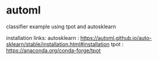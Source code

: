 # automl
classifier example using tpot and autosklearn

installation links:
autosklearn : https://automl.github.io/auto-sklearn/stable/installation.html#installation
tpot : https://anaconda.org/conda-forge/tpot
